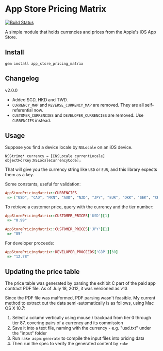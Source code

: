 App Store Pricing Matrix
========================

[![Build Status](https://secure.travis-ci.org/kenn/app_store_pricing_matrix.png)](http://travis-ci.org/kenn/app_store_pricing_matrix)

A simple module that holds currencies and prices from the Apple's iOS App Store.

Install
-------

    gem install app_store_pricing_matrix

Changelog
---------

v2.0.0

* Added SGD, HKD and TWD.
* `CURRENCY_MAP` and `REVERSE_CURRENCY_MAP` are removed. They are all self-referential now.
* `CUSTOMER_CURRENCIES` and `DEVELOPER_CURRENCIES` are removed. Use `CURRENCIES` instead.

Usage
-----

Suppose you find a device locale by `NSLocale` on an iOS device.

```objc
NSString* currency = [[NSLocale currentLocale] objectForKey:NSLocaleCurrencyCode];
```

That will give you the currency string like `USD` or `EUR`, and this library expects them as a key.

Some constants, useful for validation:

```ruby
AppStorePricingMatrix::CURRENCIES
 => ["USD", "CAD", "MXN", "AUD", "NZD", "JPY", "EUR", "DKK", "SEK", "CHF", "NOK", "GBP", "CNY", "SGD", "HKD", "TWD"]
```

To retrieve a customer price, query with the currency and the tier number:

```ruby
AppStorePricingMatrix::CUSTOMER_PRICES['USD'][1]
 => "0.99"

AppStorePricingMatrix::CUSTOMER_PRICES['JPY'][1]
 => "85"
```

For developer proceeds:

```ruby
AppStorePricingMatrix::DEVELOPER_PROCEEDS['GBP'][30]
 => "12.78"
```

Updating the price table
------------------------

The price table was generated by parsing the exhibit C part of the paid app contract PDF file. As of July 18, 2012, it was versioned as v13.

Since the PDF file was malformed, PDF parsing wasn't feasible. My current method to extract out the data semi-automatically is as follows, using Mac OS X 10.7:

1. Select a column vertically using mouse / trackpad from tier 0 through tier 87, covering pairs of a currency and its commission
2. Save it into a text file, naming with the currency - e.g. "usd.txt" under the "input" folder
3. Run `rake aspm:generate` to compile the input files into pricing data
4. Then run the spec to verify the generated content by `rake`
